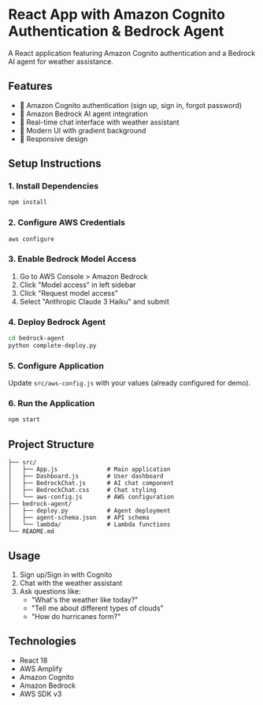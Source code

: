 # React App with Amazon Cognito Authentication & Bedrock Agent

A React application featuring Amazon Cognito authentication and a Bedrock AI agent for weather assistance.

## Features
- 🔐 Amazon Cognito authentication (sign up, sign in, forgot password)
- 🤖 Amazon Bedrock AI agent integration
- 💬 Real-time chat interface with weather assistant
- 🎨 Modern UI with gradient background
- 📱 Responsive design

## Setup Instructions

### 1. Install Dependencies
```bash
npm install
```

### 2. Configure AWS Credentials
```bash
aws configure
```

### 3. Enable Bedrock Model Access
1. Go to AWS Console > Amazon Bedrock
2. Click "Model access" in left sidebar
3. Click "Request model access"
4. Select "Anthropic Claude 3 Haiku" and submit

### 4. Deploy Bedrock Agent
```bash
cd bedrock-agent
python complete-deploy.py
```

### 5. Configure Application
Update `src/aws-config.js` with your values (already configured for demo).

### 6. Run the Application
```bash
npm start
```

## Project Structure
```
├── src/
│   ├── App.js              # Main application
│   ├── Dashboard.js        # User dashboard
│   ├── BedrockChat.js      # AI chat component
│   ├── BedrockChat.css     # Chat styling
│   └── aws-config.js       # AWS configuration
├── bedrock-agent/
│   ├── deploy.py           # Agent deployment
│   ├── agent-schema.json   # API schema
│   └── lambda/             # Lambda functions
└── README.md
```

## Usage
1. Sign up/Sign in with Cognito
2. Chat with the weather assistant
3. Ask questions like:
   - "What's the weather like today?"
   - "Tell me about different types of clouds"
   - "How do hurricanes form?"

## Technologies
- React 18
- AWS Amplify
- Amazon Cognito
- Amazon Bedrock
- AWS SDK v3